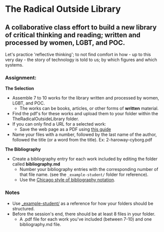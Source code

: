 # The Radical Outside Library

## A collaborative class effort to build a new library of critical thinking and reading; written and processed by women, LGBT, and POC.

Let's practice 'reflective thinking'; to not find comfort in how - up to this very day - the story of technology is told to us; by which figures and which systems.

### Assignment:

**The Selection**
- Assemble 7 to 10 works for the library written and processed by women, LGBT, and POC.
  - The works can be books, articles, or other forms of **written** material.
- Find the pdf's for these works and upload them to your folder within the TheRadicalOutsideLibrary folder.
- If you can only find a URL for a selected work:
  - Save the web page as a PDF using [this guide](https://www.digitaltrends.com/computing/how-to-save-a-webpage-as-a-pdf/)
- Name your files with a number, followed by the last name of the author, followed the title (or a word from the title). Ex: 2-haroway-cyborg.pdf

**The Bibliography**
- Create a bibliography entry for each work included by editing the folder called **bibliography.md**
  - Number your bibliography entries with the corresponding number of that file name. (see the `_example-student/` folder for reference).
  - Use the [Chicago style of bibliography notation](http://www.chicagomanualofstyle.org/tools_citationguide/citation-guide-1.html).


### Notes
- Use [_example-student/](https://github.com/morehshin/TheRadicalOutside/tree/master/TheRadicalOutsideLibrary/_example-student) as a reference for how your folders should be structured.
- Before the session's end, there should be at least 8 files in your folder.
  - A .pdf file for each work you've included (between 7-10) and one bibliography.md file.
